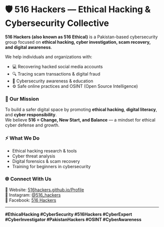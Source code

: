 # 🛡️ 516 Hackers — Ethical Hacking & Cybersecurity Collective 
 
**516 Hackers (also known as 516 Ethical)** is a Pakistan-based cybersecurity group focused on **ethical hacking, cyber investigation, scam recovery, and digital awareness**.  

We help individuals and organizations with:  
- 💻 Recovering hacked social media accounts  
- 🔍 Tracing scam transactions & digital fraud  
- 🧠 Cybersecurity awareness & education  
- ⚙️ Safe online practices and OSINT (Open Source Intelligence)

### 🚀 Our Mission
To build a safer digital space by promoting **ethical hacking**, **digital literacy**, and **cyber responsibility**.  
We believe **516 = Change, New Start, and Balance** — a mindset for ethical cyber defense and growth.

### ⚡ What We Do
- Ethical hacking research & tools  
- Cyber threat analysis  
- Digital forensics & scam recovery  
- Training for beginners in cybersecurity  

### 🌐 Connect With Us
🔗 Website: [516hackers.github.io/Profile](https://516hackers.github.io/Profile/)  
📸 Instagram: [@516_hackers](https://www.instagram.com/516_hackers/)  
💬 Facebook: [516 Hackers](https://facebook.com/profile.php?id=100089960097573)  

---

**#EthicalHacking #CyberSecurity #516Hackers #CyberExpert #CyberInvestigator #PakistanHackers #OSINT #CyberAwareness**
